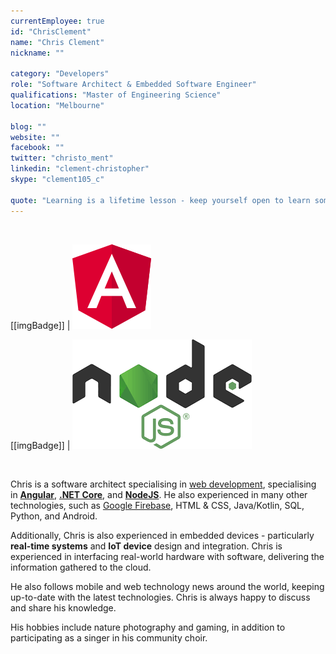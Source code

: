 ```yaml
---
currentEmployee: true
id: "ChrisClement"
name: "Chris Clement"
nickname: ""

category: "Developers"
role: "Software Architect & Embedded Software Engineer"
qualifications: "Master of Engineering Science"
location: "Melbourne"

blog: ""
website: ""
facebook: ""
twitter: "christo_ment"
linkedin: "clement-christopher"
skype: "clement105_c"

quote: "Learning is a lifetime lesson - keep yourself open to learn something new!"
---
```


<br/>

[[imgBadge]]
| ![angular.png](../badges/angular-logo.png)

[[imgBadge]]
| ![angular.png](../badges/node-js-logo.png)

<br/>

Chris is a software architect specialising in [web development](https://www.ssw.com.au/ssw/Consulting/Web-Applications.aspx), specialising in **[Angular](https://angular.io/)**, **[.NET Core](https://dotnet.microsoft.com/)**, and **[NodeJS](https://nodejs.org/en/about/)**. He also experienced in many other technologies, such as [Google Firebase](https://firebase.google.com), HTML & CSS, Java/Kotlin, SQL, Python, and Android.

Additionally, Chris is also experienced in embedded devices - particularly **real-time systems** and **IoT device** design and integration. Chris is experienced in interfacing real-world hardware with software, delivering the information gathered to the cloud.

He also follows mobile and web technology news around the world, keeping up-to-date with the latest technologies. Chris is always happy to discuss and share his knowledge.

His hobbies include nature photography and gaming, in addition to participating as a singer in his community choir.
